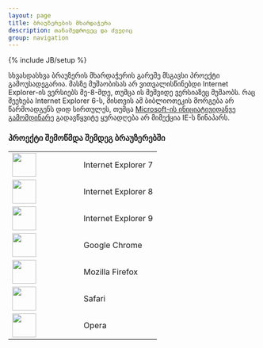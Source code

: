 ```yaml
---
layout: page
title: ბრაუზერების მხარდაჭერა
description: თანამედროვეც და ძველიც
group: navigation
---
```

{% include JB/setup %}

სხვასდასხვა ბრაუზერის მხარდაჭერის გარეშე მსგავსი პროექტი გამოუსადეგარია. მასზე მუშაობისას არ ვითვალისწინებდი Internet Explorer-ის ვერსიებს მე-8-მდე, თუმცა ის მეშვიდე ვერსიაზეც მუშაობს. რაც შეეხება Internet Explorer 6-ს, მისთვის ამ ბიბლიოთეკის მორგება არ წარმოადგენს დიდ სირთულეს, თუმცა [Microsoft-ის ინიციატივიდანვე გამომდინარე](http://www.modern.ie/en-us/ie6countdown) გადავწყვიტე ყურადღება არ მიმექცია IE-ს წინაპარს.

### პროექტი შემოწმდა შემდეგ ბრაუზერებში

<table>
  <tbody>
    <tr>
      <td width="128"><img width="48" src="{{ ASSET_PATH }}twitter/ie7-8_256x256.png" /></td>
      <td>Internet Explorer 7</td>
    </tr>
    <tr>
      <td><img width="48" src="{{ ASSET_PATH }}twitter/ie_256x256.png" /></td>
      <td>Internet Explorer 8</td>
    </tr>
    <tr>
      <td><img width="48" src="{{ ASSET_PATH }}twitter/ie_256x256.png" /></td>
      <td>Internet Explorer 9</td>
    </tr>
    <tr>
      <td><img width="48" src="{{ ASSET_PATH }}twitter/chrome_256x256.png" /></td>
      <td>Google Chrome</td>
    </tr>
    <tr>
      <td><img width="48" src="{{ ASSET_PATH }}twitter/firefox_256x256.png" /></td>
      <td>Mozilla Firefox</td>
    </tr>
    <tr>
      <td><img width="48" src="{{ ASSET_PATH }}twitter/safari_256x256.png" /></td>
      <td>Safari</td>
    </tr>
    <tr>
      <td><img width="48" src="{{ ASSET_PATH }}twitter/opera_256x256.png" /></td>
      <td>Opera</td>
    </tr>
  </tbody>
</table>